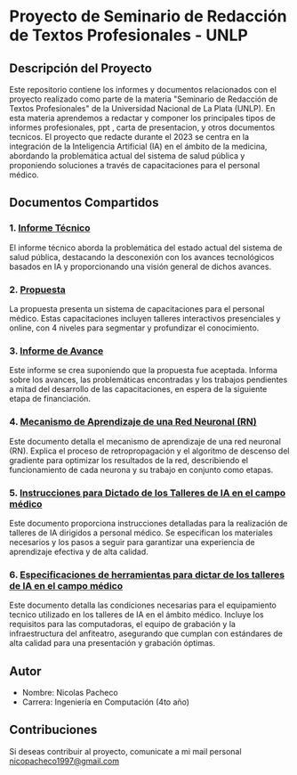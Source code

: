 # Proyecto de Seminario de Redacción de Textos Profesionales - UNLP

## Descripción del Proyecto
Este repositorio contiene los informes y documentos relacionados con el proyecto realizado como parte de la materia "Seminario de Redacción de Textos Profesionales" de la Universidad Nacional de La Plata (UNLP). 
En esta materia aprendemos a redactar y componer los principales tipos de informes profesionales, ppt , carta de presentacion, y otros documentos tecnicos.
El proyecto que redacte durante el 2023 se centra en la integración de la Inteligencia Artificial (IA) en el ámbito de la medicina, abordando la problemática actual del sistema de salud pública y proponiendo soluciones a través de capacitaciones para el personal médico.

## Documentos Compartidos

### 1. [Informe Técnico](./Informe%20Tecnico.pdf)

El informe técnico aborda la problemática del estado actual del sistema de salud pública, destacando la desconexión con los avances tecnológicos basados en IA y proporcionando una visión general de dichos avances.


### 2. [Propuesta](./Propuesta.pdf)

La propuesta presenta un sistema de capacitaciones para el personal médico. Estas capacitaciones incluyen talleres interactivos presenciales y online, con 4 niveles para segmentar y profundizar el conocimiento.


### 3. [Informe de Avance](./Informe%20de%20Avance.pdf)

Este informe se crea suponiendo que la propuesta fue aceptada. Informa sobre los avances, las problemáticas encontradas y los trabajos pendientes a mitad del desarrollo de las capacitaciones, en espera de la siguiente etapa de financiación.


### 4. [Mecanismo de Aprendizaje de una Red Neuronal (RN)](./Mecanismo%20de%20Aprendizaje%20de%20una%20Red%20Neuronal%20(RN).pdf)
Este documento detalla el mecanismo de aprendizaje de una red neuronal (RN). Explica el proceso de retropropagación y el algoritmo de descenso del gradiente para optimizar los resultados de la red, describiendo el funcionamiento de cada neurona y su trabajo en conjunto como etapas.


### 5. [Instrucciones para Dictado de los Talleres de IA en el campo médico](Informe%20de%20Instrucciones%20para%20Dictado%20de%20los%20Talleres%20de%20IA%20en%20el%20campo%20médico.pdf)

Este documento proporciona instrucciones detalladas para la realización de talleres de IA dirigidos a personal médico. Se especifican los materiales necesarios y los pasos a seguir para garantizar una experiencia de aprendizaje efectiva y de alta calidad.


### 6. [Especificaciones de herramientas para dictar de los talleres de IA en el campo médico](Informe%20de%20Especificaciones%20de%20herramientas%20para%20dictar%20de%20los%20talleres.pdf)

Este documento detalla las condiciones necesarias para el equipamiento tecnico utilizado en los talleres de IA en el ámbito médico. Incluye los requisitos para las computadoras, el equipo de grabación y la infraestructura del anfiteatro, asegurando que cumplan con estándares de alta calidad para una presentación y grabación óptimas.


## Autor

- Nombre: Nicolas Pacheco
- Carrera: Ingeniería en Computación (4to año)

## Contribuciones

Si deseas contribuir al proyecto, comunicate a mi mail personal nicopacheco1997@gmail.com
